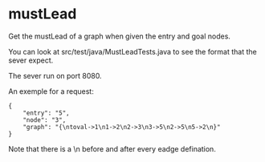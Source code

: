 # mustLead
Get the mustLead of a graph when given the entry and goal nodes.

You can look at src/test/java/MustLeadTests.java to see the format that the sever expect.

The sever run on port 8080.


An exemple for a request:
```
{
	"entry": "5",
	"node": "3",
	"graph": "{\ntoval->1\n1->2\n2->3\n3->5\n2->5\n5->2\n}"
}
```

Note that there is a \n before and after every eadge defination.

